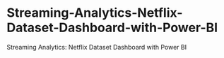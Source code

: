 # Streaming-Analytics-Netflix-Dataset-Dashboard-with-Power-BI
Streaming Analytics: Netflix Dataset Dashboard with Power BI
